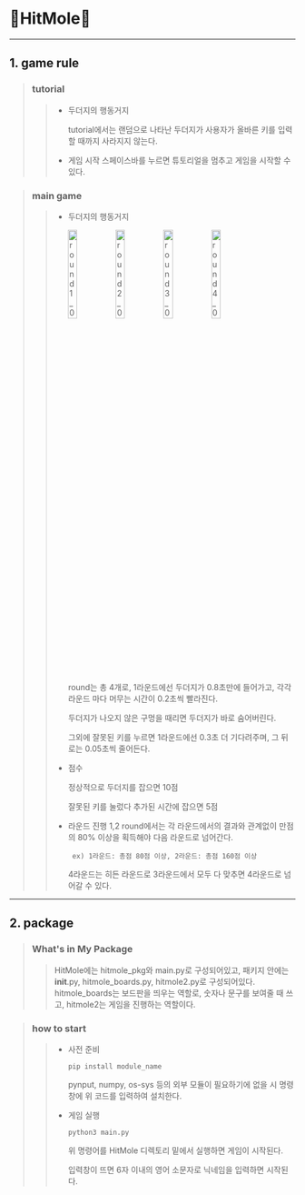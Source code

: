 # 🐒__HitMole__🙉
---
## 1. game rule
> ### tutorial
>  >* 두더지의 행동거지
>  >
>  >    tutorial에서는 랜덤으로 나타난 두더지가 사용자가 올바른 키를 입력할 때까지 사라지지 않는다.
>  >
>  >* 게임 시작
>  >    스페이스바를 누르면 튜토리얼을 멈추고 게임을 시작할 수 있다.

> ### main game
>  >* 두더지의 행동거지
>  >
>  >    <img src="https://github.com/idohae/HitMole/assets/152246147/be75f801-9c0a-4526-bda0-34844adc66f7" width="20%" height="20%" alt="round1_0 8"></img>
>  >    <img src="https://github.com/idohae/HitMole/assets/152246147/c7936090-0b0d-4a24-8c13-4ee9020d5bbe" width="20%" height="20%" alt="round2_0 6"></img>
>  >    <img src="https://github.com/idohae/HitMole/assets/152246147/485d173c-1805-4254-9f22-683875e1dfcf" width="20%" height="20%" alt="round3_0 4"></img>
>  >    <img src="https://github.com/idohae/HitMole/assets/152246147/c60f80da-2936-4c55-ba55-3b951220b244" width="20%" height="20%" alt="round4_0 2"></img>
>  >    
>  >    round는 총 4개로, 1라운드에선 두더지가 0.8초만에 들어가고, 각각 라운드 마다 머무는 시간이 0.2초씩 빨라진다.
>  >
>  >    두더지가 나오지 않은 구멍을 때리면 두더지가 바로 숨어버린다.
>  >
>  >    그외에 잘못된 키를 누르면 1라운드에선 0.3초 더 기다려주며, 그 뒤로는 0.05초씩 줄어든다.
>  >  
>  >* 점수
>  >
>  >    정상적으로 두더지를 잡으면 10점
>  >  
>  >    잘못된 키를 눌렀다 추가된 시간에 잡으면 5점
>  >* 라운드 진행
>  >    1,2 round에서는 각 라운드에서의 결과와 관계없이 만점의 80% 이상을 획득해야 다음 라운드로 넘어간다.
>  >
>  >        ex) 1라운드: 총점 80점 이상, 2라운드: 총점 160점 이상
>  >
>  >    4라운드는 히든 라운드로 3라운드에서 모두 다 맞추면 4라운드로 넘어갈 수 있다.

---
## 2. package
> ### What's in My Package
>  > HitMole에는 hitmole_pkg와 main.py로 구성되어있고, 패키지 안에는 __init__.py, hitmole_boards.py, 
>  > hitmole2.py로 구성되어있다.
>  > hitmole_boards는 보드판을 띄우는 역할로, 숫자나 문구를 보여줄 때 쓰고, 
>  > hitmole2는 게임을 진행하는 역할이다.

> ### how to start
>  >* 사전 준비
>  > 
>  >       pip install module_name
>  >
>  >    pynput, numpy, os-sys 등의 외부 모듈이 필요하기에 없을 시 명령창에 위 코드를 입력하여 설치한다.
>  >
>  >* 게임 실행
>  >
>  >       python3 main.py
>  >  
>  >    위 명령어를 HitMole 디렉토리 밑에서 실행하면 게임이 시작된다.
>  >
>  >    입력창이 뜨면 6자 이내의 영어 소문자로 닉네임을 입력하면 시작된다.
